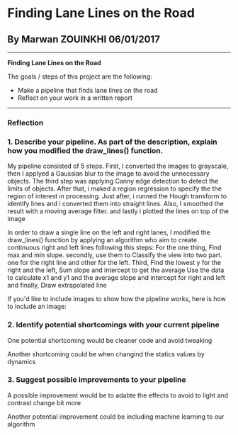 # **Finding Lane Lines on the Road** 

## By Marwan ZOUINKHI 06/01/2017


---

**Finding Lane Lines on the Road**

The goals / steps of this project are the following:
* Make a pipeline that finds lane lines on the road
* Reflect on your work in a written report


[image7]: ./examples/weighted.jpg "Final Image"

---

### Reflection

### 1. Describe your pipeline. As part of the description, explain how you modified the draw_lines() function.

My pipeline consisted of 5 steps. First, I converted the images to grayscale, then I applyed a Gaussian blur to the image to avoid the unnecessary objects. The third step was applying Canny edge detection to detect the limits of objects.
After that, i maked a region regression to specify the the region of interest in processing.
Just after, i runned the Hough transform to identify lines and i converted them into straight lines. 
Also, I smoothed the result with a moving average filter. and lastly i plotted the lines on top of the image

In order to draw a single line on the left and right lanes, I modified the draw_lines() function by applying an algorithm who aim to create continuous right and left lines following this steps:
For the one thing, Find max and min slope. secondly, use them to Classify the view into two part. one for the right line and other for the left. Third, Find the lowest y for the right and the left, Sum slope and intercept to get the average
 Use the data to calculate x1 and y1 and the average slope and intercept for right and left
   and finally, Draw extrapolated line

If you'd like to include images to show how the pipeline works, here is how to include an image: 

[image1]: examples/firstImage.jpg "Input Image"
[image2]: examples/grayImage.jpg "Grayscale"
[image3]: examples/blurImage.jpg "Blur Image"
[image4]: examples/edgesImage.jpg "Canny Edge detection"
[image5]: examples/masked_image.jpg "Region Mask"
[image6]: examples/line_img.jpg "Hough transform"
[image7]: examples/weighted.jpg "Plotted Image"




### 2. Identify potential shortcomings with your current pipeline


One potential shortcoming would be cleaner code and avoid tweaking 

Another shortcoming could be when changind the statics values by dynamics


### 3. Suggest possible improvements to your pipeline

A possible improvement would be to adabte the effects to avoid to light and contrast change bit more 

Another potential improvement could be including machine learning to our algorithm
